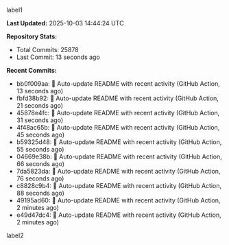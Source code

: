 
label1 
<!-- ACTIVITY_START -->
**Last Updated:** 2025-10-03 14:44:24 UTC

**Repository Stats:**
- Total Commits: 25878
- Last Commit: 13 seconds ago

**Recent Commits:**
- bb0f009aa: 🤖 Auto-update README with recent activity (GitHub Action, 13 seconds ago)
- fbfd38b92: 🤖 Auto-update README with recent activity (GitHub Action, 21 seconds ago)
- 45878e4fc: 🤖 Auto-update README with recent activity (GitHub Action, 31 seconds ago)
- 4f48ac65b: 🤖 Auto-update README with recent activity (GitHub Action, 45 seconds ago)
- b59325d48: 🤖 Auto-update README with recent activity (GitHub Action, 55 seconds ago)
- 04669e38b: 🤖 Auto-update README with recent activity (GitHub Action, 66 seconds ago)
- 7da5823da: 🤖 Auto-update README with recent activity (GitHub Action, 76 seconds ago)
- c8828c9b4: 🤖 Auto-update README with recent activity (GitHub Action, 88 seconds ago)
- 49195ad60: 🤖 Auto-update README with recent activity (GitHub Action, 2 minutes ago)
- e49d47dc4: 🤖 Auto-update README with recent activity (GitHub Action, 2 minutes ago)
<!-- ACTIVITY_END -->

label2
